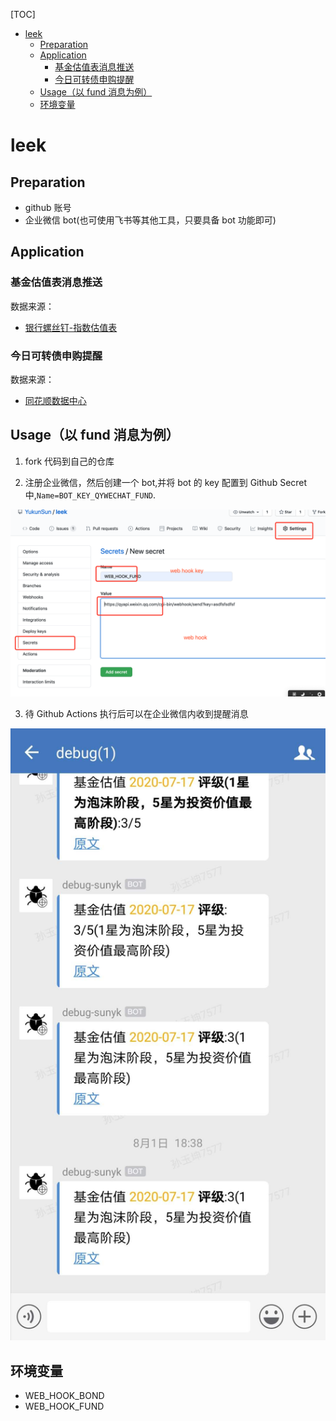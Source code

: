 [TOC]

<!--ts-->
   * [leek](#leek)
      * [Preparation](#preparation)
      * [Application](#application)
         * [基金估值表消息推送](#基金估值表消息推送)
         * [今日可转债申购提醒](#今日可转债申购提醒)
      * [Usage（以 fund 消息为例）](#usage以-fund-消息为例)
      * [环境变量](#环境变量)

<!-- Added by: sunyk, at: Wed Sep  2 09:06:02 CST 2020 -->

<!--te-->

# leek

## Preparation

- github 账号
- 企业微信 bot(也可使用飞书等其他工具，只要具备 bot 功能即可)

## Application

### 基金估值表消息推送

数据来源：

- [银行螺丝钉-指数估值表](https://danjuanapp.com/screw/valuation-table)

### 今日可转债申购提醒

数据来源：
- [同花顺数据中心](http://data.10jqka.com.cn/ipo/bond/)

## Usage（以 fund 消息为例）

1. fork 代码到自己的仓库

2. 注册企业微信，然后创建一个 bot,并将 bot 的 key 配置到 Github Secret 中,`Name=BOT_KEY_QYWECHAT_FUND`.

![fund](./assets/fund1.jpg)

3. 待 Github Actions 执行后可以在企业微信内收到提醒消息

![fund2](./assets/fund2.jpg)


## 环境变量

- WEB_HOOK_BOND
- WEB_HOOK_FUND

